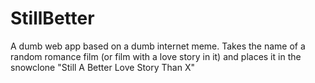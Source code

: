StillBetter
===========

A dumb web app based on a dumb internet meme. Takes the name of a random romance film (or film with a love story in it) and places it in the snowclone "Still A Better Love Story Than X"

